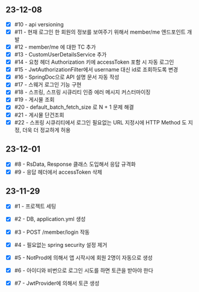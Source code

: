 ## 23-12-08
- [x] #10 - api versioning
- [x] #11 - 현재 로그인 한 회원의 정보를 보여주기 위해서 member/me 엔드포인트 개발
- [x] #12 - member/me 에 대한 TC 추가
- [x] #13 - CustomUserDetailsService 추가
- [x] #14 - 요청 헤더 Authorization 키에 accessToken 포함 시 자동 로그인
- [x] #15 - JwtAuthorizationFilter에서 username 대신 id로 조회하도록 변경
- [x] #16 - SpringDoc으로 API 설명 문서 자동 작성
- [x] #17 - 스웨거 로그인 기능 구현
- [x] #18 - 스프링, 스프링 시큐리티 인증 에러 메시지 커스터마이징
- [x] #19 - 게시물 조회
- [x] #20 - default_batch_fetch_size 로 N + 1 문제 해결
- [x] #21 - 게시물 단건조회
- [x] #22 - 스프링 시큐리티에서 로그인 필요없는 URL 지정시에 HTTP Method 도 지정, 더욱 더 정교하게 허용

## 23-12-01
- [x] #8 - RsData, Response 클래스 도입해서 응답 규격화
- [x] #9 - 응답 헤더에서 accessToken 삭제

## 23-11-29
- [x] #1 - 프로젝트 세팅
- [x] #2 - DB, application.yml 생성
- [x] #3 - POST /member/login 작동
- [x] #4 - 필요없는 spring security 설정 제거
- [x] #5 - NotProd에 의해서 앱 시작시에 회원 2명이 자동으로 생성
- [x] #6 - 아이디와 비번으로 로그인 시도를 하면 토큰을 받아야 한다
- [x] #7 - JwtProvider에 의해서 토큰 생성

